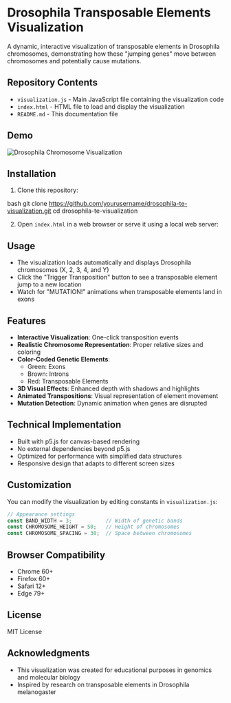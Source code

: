 # Drosophila Transposable Elements Visualization

A dynamic, interactive visualization of transposable elements in Drosophila chromosomes, demonstrating how these "jumping genes" move between chromosomes and potentially cause mutations.

## Repository Contents

- `visualization.js` - Main JavaScript file containing the visualization code
- `index.html` - HTML file to load and display the visualization
- `README.md` - This documentation file

## Demo

![Drosophila Chromosome Visualization](https://placehold.co/600x400/png?text=Drosophila+Visualization)

## Installation

1. Clone this repository:

bash
git clone https://github.com/yourusername/drosophila-te-visualization.git
cd drosophila-te-visualization

2. Open `index.html` in a web browser or serve it using a local web server:

## Usage

- The visualization loads automatically and displays Drosophila chromosomes (X, 2, 3, 4, and Y)
- Click the "Trigger Transposition" button to see a transposable element jump to a new location
- Watch for "MUTATION!" animations when transposable elements land in exons

## Features

- **Interactive Visualization**: One-click transposition events
- **Realistic Chromosome Representation**: Proper relative sizes and coloring
- **Color-Coded Genetic Elements**: 
  - Green: Exons
  - Brown: Introns
  - Red: Transposable Elements
- **3D Visual Effects**: Enhanced depth with shadows and highlights
- **Animated Transpositions**: Visual representation of element movement
- **Mutation Detection**: Dynamic animation when genes are disrupted

## Technical Implementation

- Built with p5.js for canvas-based rendering
- No external dependencies beyond p5.js
- Optimized for performance with simplified data structures
- Responsive design that adapts to different screen sizes

## Customization

You can modify the visualization by editing constants in `visualization.js`:

```javascript
// Appearance settings
const BAND_WIDTH = 3;           // Width of genetic bands
const CHROMOSOME_HEIGHT = 50;   // Height of chromosomes
const CHROMOSOME_SPACING = 30;  // Space between chromosomes
```

## Browser Compatibility

- Chrome 60+
- Firefox 60+
- Safari 12+
- Edge 79+

## License

MIT License

## Acknowledgments

- This visualization was created for educational purposes in genomics and molecular biology
- Inspired by research on transposable elements in Drosophila melanogaster